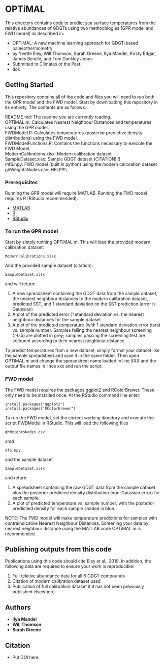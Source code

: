 # OPTiMAL

This directory contains code to predict sea surface temperatures from the relative abundances of GDGTs using two methodologies (GPR model and FWD model) as described in:
* OPTiMAL: A new machine learning approach for GDGT-based palaeothermometry
* by Yvette Eley, Will Thomson, Sarah Greene, Ilya Mandel, Kirsty Edgar, James Bendle, and Tom Dunkley Jones
* Submitted to Climates of the Past.
* doi:

## Getting Started

This repository contains all of the code and files you will need to run both the GPR model and the FWD model. Start by downloading this repository in its entirety. The contents are as follows:

README.md: The readme you are currently reading.\
OPTiMAL.m: Calculates Nearest Neighbour Distances and temperatures using the GPR model.\
FWDModel.R: Calculates temperatures (posterior predictive density distributions) using the FWD model.\
FWDModelFunctions.R: Contains the functions necessary to execute the FWD Model.\
ModernCalibrations.xlsx: Modern calibration dataset\
SampleDataset.xlsx: Sample GDGT dataset (CITATION!!!)\
mf6.npy: FWD model (built in python) using the modern calibration dataset\
ghWeightsNodes.csv: HELP!!!\

### Prerequisites

Running the GPR model will require MATLAB. Running the FWD model requires R (RStudio recommended).

* [MATLAB](https://mathworks.com/products/matlab.html)
* [R](https://www.r-project.org/)
* [RStudio](https://www.rstudio.com/)
  
### To run the GPR model

Start by simply running OPTiMAL.m. This will load the provided modern calibration dataset: 

```
ModernCalibrations.xlsx
```

And the provided sample dataset (citation):

```
SampleDataset.xlsx
```
and will return:

1) A new spreadsheet containing the GDGT data from the sample dataset, the nearest neighbour distances to the modern calibration dataset, predicted SST, and 1 standard deviation on the SST prediction (error is Gaussian)
2) A plot of the predicted error (1 standard deviation vs. the nearest neighbour distances for the sample dataset
3) A plot of the predicted temperature (with 1 standard deviation error bars) vs. sample number. Samples failing the nearest neighbour screening (>0.5) are plotted in grey; samples passing the screening test are coloured according to their nearest neighbour distance

To predict temperatures from a new dataset, simply format your dataset like the sample spreadsheet and save it in the same folder. Then open OPTiMAL.m and change the spreadsheet name loaded in line XXX and the output file names in lines xxx and run the script.

### FWD model

The FWD model requires the packages ggplot2 and RColorBrewer. These only need to be installed once. At the RStudio command line enter: 
	
	install.packages("ggplot2")
	install.packages("RColorBrewer")

To run the FWD model, set the correct working directory and execute the script FWDModel in RStudio. This will load the following files

```
ghWeightsNodes.csv
```
amd
```
mf6.npy
```
and the sample dataset
```
SampleDataset.xlsx
```
and return:

1) A spreadsheet containing the raw GDGT data from the sample dataset plus the posterior predicted density distribution (non-Gaussian error) for each sample.
2) A plot of predicted temperature vs. sample number, with the posterior predictied density for each sample shaded in blue.

NOTE: The FWD model will make temperature predictions for samples with contraindicative Nearest Neighbour Distances. Screening your data by nearest neighbour distance using the MATLAB code OPTiMAL.m is recommended.

## Publishing outputs from this code

Publications using this code should cite Eley et al., 2019. In addition, the following data are required to ensure your work is reproducible:
1) Full relative abundance data for all 6 GDGT compounds
2) Citation of modern calibration dataset used
3) Publication of full calibration dataset if it has not been previously published elsewhere

## Authors

* **Ilya Mandel**
* **Will Thomson**
* **Sarah Greene**

## Citation

* Put DOI here.
